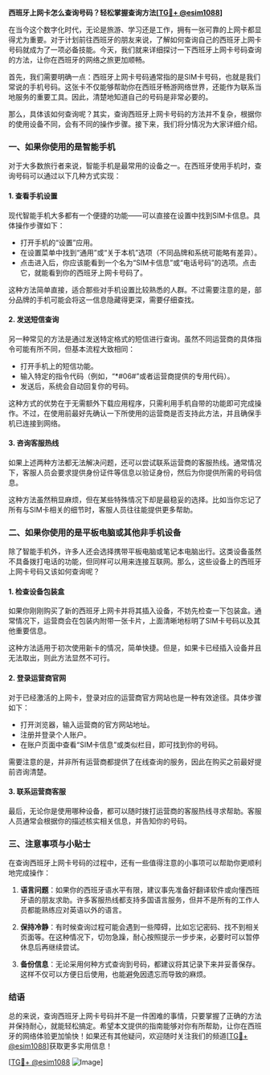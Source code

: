 **西班牙上网卡怎么查询号码？轻松掌握查询方法[[TG💪+ @esim1088](https://t.me/s/esim1088)]**

在当今这个数字化时代，无论是旅游、学习还是工作，拥有一张可靠的上网卡都显得尤为重要。对于计划前往西班牙的朋友来说，了解如何查询自己的西班牙上网卡号码就成为了一项必备技能。今天，我们就来详细探讨一下西班牙上网卡号码查询的方法，让你在西班牙的网络之旅更加顺畅。

首先，我们需要明确一点：西班牙上网卡号码通常指的是SIM卡号码，也就是我们常说的手机号码。这张卡不仅能够帮助你在西班牙畅游网络世界，还能作为联系当地服务的重要工具。因此，清楚地知道自己的号码是非常必要的。

那么，具体该如何查询呢？其实，查询西班牙上网卡号码的方法并不复杂，根据你的使用设备不同，会有不同的操作步骤。接下来，我们将分情况为大家详细介绍。

### **一、如果你使用的是智能手机**

对于大多数旅行者来说，智能手机是最常用的设备之一。在西班牙使用手机时，查询号码可以通过以下几种方式实现：

#### **1. 查看手机设置**
现代智能手机大多都有一个便捷的功能——可以直接在设置中找到SIM卡信息。具体操作步骤如下：
- 打开手机的“设置”应用。
- 在设置菜单中找到“通用”或“关于本机”选项（不同品牌和系统可能略有差异）。
- 点击进入后，你应该能看到一个名为“SIM卡信息”或“电话号码”的选项。点击它，就能看到你的西班牙上网卡号码了。

这种方法简单直接，适合那些对手机设置比较熟悉的人群。不过需要注意的是，部分品牌的手机可能会将这一信息隐藏得更深，需要仔细查找。

#### **2. 发送短信查询**
另一种常见的方法是通过发送特定格式的短信进行查询。虽然不同运营商的具体指令可能有所不同，但基本流程大致相同：
- 打开手机上的短信功能。
- 输入特定的指令代码（例如，“*#06#”或者运营商提供的专用代码）。
- 发送后，系统会自动回复你的号码。

这种方式的优势在于无需额外下载应用程序，只需利用手机自带的功能即可完成操作。不过，在使用前最好先确认一下所使用的运营商是否支持此方法，并且确保手机已连接到网络。

#### **3. 咨询客服热线**
如果上述两种方法都无法解决问题，还可以尝试联系运营商的客服热线。通常情况下，客服人员会要求提供身份证件等信息以验证身份，然后为你提供所需的号码信息。

这种方法虽然稍显麻烦，但在某些特殊情况下却是最稳妥的选择。比如当你忘记了所有与SIM卡相关的细节时，客服人员往往能提供更多帮助。

### **二、如果你使用的是平板电脑或其他非手机设备**

除了智能手机外，许多人还会选择携带平板电脑或笔记本电脑出行。这类设备虽然不具备拨打电话的功能，但同样可以用来连接互联网。那么，这些设备上的西班牙上网卡号码又该如何查询呢？

#### **1. 检查设备包装盒**
如果你刚刚购买了新的西班牙上网卡并将其插入设备，不妨先检查一下包装盒。通常情况下，运营商会在包装内附带一张卡片，上面清晰地标明了SIM卡号码以及其他重要信息。

这种方法适用于初次使用新卡的情况，简单快捷。但是，如果卡已经插入设备并且无法取出，则此方法显然不可行。

#### **2. 登录运营商官网**
对于已经激活的上网卡，登录对应的运营商官方网站也是一种有效途径。具体步骤如下：
- 打开浏览器，输入运营商的官方网站地址。
- 注册并登录个人账户。
- 在账户页面中查看“SIM卡信息”或类似栏目，即可找到你的号码。

需要注意的是，并非所有运营商都提供了在线查询的服务，因此在购买之前最好提前咨询清楚。

#### **3. 联系运营商客服**
最后，无论你是使用哪种设备，都可以随时拨打运营商的客服热线寻求帮助。客服人员通常会根据你的描述核实相关信息，并告知你的号码。

### **三、注意事项与小贴士**

在查询西班牙上网卡号码的过程中，还有一些值得注意的小事项可以帮助你更顺利地完成操作：

1. **语言问题**：如果你的西班牙语水平有限，建议事先准备好翻译软件或向懂西班牙语的朋友求助。许多客服热线都支持多国语言服务，但并不是所有的工作人员都能熟练应对英语以外的语言。

2. **保持冷静**：有时候查询过程可能会遇到一些障碍，比如忘记密码、找不到相关页面等。在这种情况下，切勿急躁，耐心按照提示一步步来，必要时可以暂停休息后再继续尝试。

3. **备份信息**：无论采用何种方式查询到号码，都建议将其记录下来并妥善保存。这样不仅可以方便日后使用，也能避免因遗忘而导致的麻烦。

### **结语**

总的来说，查询西班牙上网卡号码并不是一件困难的事情，只要掌握了正确的方法并保持耐心，就能轻松搞定。希望本文提供的指南能够对你有所帮助，让你在西班牙的网络体验更加愉快！如果还有其他疑问，欢迎随时关注我们的频道[[TG💪+ @esim1088](https://t.me/s/esim1088)]获取更多实用信息！

[[TG💪+ @esim1088](https://t.me/s/esim1088) ![Image](https://i.postimg.cc/4NQfJmqS/Snipaste-2025-05-13-00-14-12.png)]